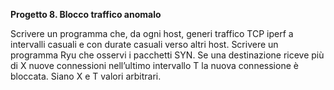 **Progetto 8. Blocco traffico anomalo**

Scrivere un programma che, da ogni host, generi traffico TCP iperf a intervalli casuali e con durate casuali verso altri host. Scrivere un programma Ryu che osservi i pacchetti SYN. Se una destinazione riceve più di X nuove connessioni nell’ultimo intervallo T la nuova connessione è bloccata. Siano X e T valori arbitrari.